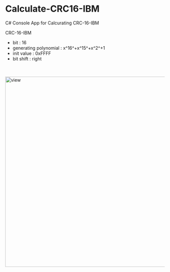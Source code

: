 # Calculate-CRC16-IBM

C# Console App for Calcurating CRC-16-IBM

CRC-16-IBM
- bit : 16
- generating polynomial : x^16^+x^15^+x^2^+1
- init value : 0xFFFF  
- bit shift : right

<br>
<br>

<img width="600" alt="view" src="https://user-images.githubusercontent.com/65262583/145899671-b85c007e-86f8-42fd-94cb-5db50ab81ad1.png">